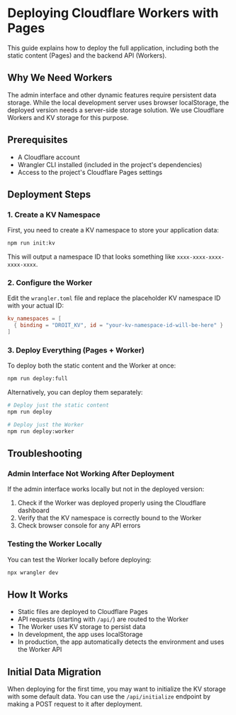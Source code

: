 # Deploying Cloudflare Workers with Pages

This guide explains how to deploy the full application, including both the static content (Pages) and the backend API (Workers).

## Why We Need Workers

The admin interface and other dynamic features require persistent data storage. While the local development server uses browser localStorage, the deployed version needs a server-side storage solution. We use Cloudflare Workers and KV storage for this purpose.

## Prerequisites

- A Cloudflare account
- Wrangler CLI installed (included in the project's dependencies)
- Access to the project's Cloudflare Pages settings

## Deployment Steps

### 1. Create a KV Namespace

First, you need to create a KV namespace to store your application data:

```bash
npm run init:kv
```

This will output a namespace ID that looks something like `xxxx-xxxx-xxxx-xxxx-xxxx`.

### 2. Configure the Worker

Edit the `wrangler.toml` file and replace the placeholder KV namespace ID with your actual ID:

```toml
kv_namespaces = [
  { binding = "DROIT_KV", id = "your-kv-namespace-id-will-be-here" }
]
```

### 3. Deploy Everything (Pages + Worker)

To deploy both the static content and the Worker at once:

```bash
npm run deploy:full
```

Alternatively, you can deploy them separately:

```bash
# Deploy just the static content
npm run deploy

# Deploy just the Worker
npm run deploy:worker
```

## Troubleshooting

### Admin Interface Not Working After Deployment

If the admin interface works locally but not in the deployed version:

1. Check if the Worker was deployed properly using the Cloudflare dashboard
2. Verify that the KV namespace is correctly bound to the Worker
3. Check browser console for any API errors

### Testing the Worker Locally

You can test the Worker locally before deploying:

```bash
npx wrangler dev
```

## How It Works

- Static files are deployed to Cloudflare Pages
- API requests (starting with `/api/`) are routed to the Worker
- The Worker uses KV storage to persist data
- In development, the app uses localStorage
- In production, the app automatically detects the environment and uses the Worker API

## Initial Data Migration

When deploying for the first time, you may want to initialize the KV storage with some default data. You can use the `/api/initialize` endpoint by making a POST request to it after deployment. 
